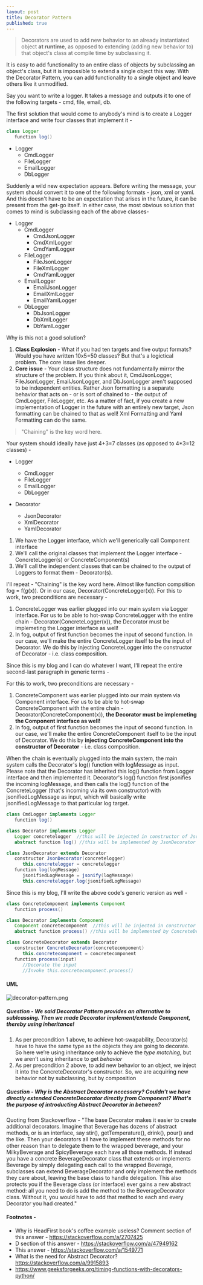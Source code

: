 ```yaml
---
layout: post
title: Decorator Pattern
published: true
---
```


>Decorators are used to add new behavior to an already instantiated object **at runtime**, as opposed to extending (adding new behavior to) that object's class at compile time by subclassing it.

It is easy to add functionality to an entire class of objects by subclassing an object's class, but it is impossible to extend a single object this way. With the Decorator Pattern, you can add functionality to a single object and leave others like it unmodified.

Say you want to write a logger. It takes a message and outputs it to one of the following targets - cmd, file, email, db. 

The first solution that would come to anybody's mind is to create a Logger interface and write four classes that implement it - 

```java
class Logger
   function log()
```

* Logger
    * CmdLogger
    * FileLogger
    * EmailLogger
    * DbLogger

Suddenly a wild new expectation appears. Before writing the message, your system should convert it to one of the following formats - json, xml or yaml. And this doesn't have to be an expectation that arises in the future, it can be present from the get-go itself. In either case, the most obvious solution that comes to mind is subclassing each of the above classes-

* Logger
    * CmdLogger
        * CmdJsonLogger
        * CmdXmlLogger
        * CmdYamlLogger
    * FileLogger
        * FileJsonLogger
        * FileXmlLogger
        * CmdYamlLogger
    * EmailLogger
        * EmailJsonLogger
        * EmailXmlLogger
        * EmailYamlLogger
    * DbLogger
        * DbJsonLogger
        * DbXmlLogger
        * DbYamlLogger


Why is this not a good solution?

1. **Class Explosion** - What if you had ten targets and five output formats? Would you have written 10x5=50 classes? But that's a logictical problem. The core issue lies deeper. 
2. **Core issue** - Your class structure does not fundamentally mirror the structure of the problem. If you think about it, CmdJsonLogger, FileJsonLogger, EmailJsonLogger, and DbJsonLogger aren't supposed to be independent entities. Rather Json formatting is a separate behavior that acts on - or is sort of chained to - the output of CmdLogger, FileLogger, etc. As a matter of fact, if you create a new implementation of Logger in the future with an entirely new target, Json formatting can be chained to that as well! Xml Formatting and Yaml Formatting can do the same.

>"Chaining" is the key word here.

Your system should ideally have just 4+3=7 classes (as opposed to 4\*3=12 classes) - 

* Logger
    * CmdLogger
    * FileLogger
    * EmailLogger
    * DbLogger
  
 * Decorator
   * JsonDecorator
   * XmlDecorator
   * YamlDecorator


1. We have the Logger interface, which we'll generically call Component interface
2. We'll call the original classes that implement the Logger interface - ConcreteLogger(s) or ConcreteComponent(s)
3. We'll call the independent classes that can be chained to the output of Loggers to format them - Decorator(s).


I'll repeat - "Chaining" is the key word here. Almost like function compsition fog = f(g(x)). Or in our case, Decorator(ConcreteLogger(x)). For this to work, two preconditions are necessary - 

1. ConcreteLogger was earlier plugged into our main system via Logger interface. For us to be able to hot-swap ConcreteLogger with the entire chain -  Decorator(ConcreteLogger(x)), the Decorator must be implemeting the Logger interface as well!
2. In fog, output of first function becomes the input of second function. In our case, we'll make the entire ConcreteLogger itself to be the input of Decorator. We do this by injecting ConcreteLogger into the constructor of Decorator - i.e. class composition. 

Since this is my blog and I can do whatever I want, I'll repeat the entire second-last paragraph in generic terms - 

For this to work, two preconditions are necessary - 
1. ConcreteComponent was earlier plugged into our main system via Component interface. For us to be able to hot-swap ConcreteComponent with the entire chain -  Decorator(ConcreteComponent(x)), **the Decorator must be implemeting the Component interface as well!**
2. In fog, output of first function becomes the input of second function. In our case, we'll make the entire ConcreteComponent itself to be the input of Decorator. We do this by **injecting ConcreteComponent into the constructor of Decorator** - i.e. class composition. 


When the chain is eventually plugged into the main system, the main system calls the Decorator's log() function with logMessage as input. Please note that the Decorator has inherited this log() function from Logger interface and then implemented it. Decorator's log() function first jsonifies the incoming logMessage, and then calls the log() function of the ConcreteLogger (that's incoming via its own constructor) with jsonifiedLogMessage as input, which will basically write jsonifiedLogMessage to that particular log target.


```java
class CmdLogger implements Logger
   function log()
```
```java
class Decorator implements Logger
   Logger concretelogger  //this will be injected in constructor of JsonDecorator
   abstract function log() //this will be implemented by JsonDecorator
```
```java
class JsonDecorator extends Decorator
   constructor JsonDecorator(concretelogger)
      this.concretelogger = concretelogger
   function log(logMessage)
      jsonifiedLogMessage = jsonify(logMessage)
      this.concretelogger.log(jsonifiedLogMessage)
```

Since this is my blog, I'll write the above code's generic version as well - 



```java
class ConcreteComponent implements Component
   function process()
```
```java
class Decorator implements Component
   Component concretecomponent  //this will be injected in constructor of ConcreteDecorator
   abstract function process() //this will be implemented by ConcreteDecorator
```
```java
class ConcreteDecorator extends Decorator
   constructor ConcreteDecorator(concretecomponent)
      this.concretecomponent = concretecomponent
   function process(input)
      //Decorate the input
      //Invoke this.concretecomponent.process()
```


#### UML
![decorator-pattern.png]({{site.baseurl}}/images/decorator-pattern/decorator-uml.png)

##### Question - We said Decorator Pattern provides an alternative to sublcassing. Then we made Decorator implement/extende Component, thereby using inheritance!

1. As per precondition 1 above, to achieve hot-swapability, Decorator(s) have to have the same type as the objects they are going to decorate. So here we’re using inheritance only to achieve the *type matching*, but we aren’t using inheritance to get *behavior*
2. As per precondition 2 above, to add new behavior to an object, we inject it into the ConcreteDecorator's constructor. So, we are acquiring new behavior not by subclassing, but by composition


##### Question - Why is the Abstract Decorator necessary? Couldn't we have directly extended ConcreteDecorator directly from Component? What's the purpose of introducting Abstract Decorator in between?

Quoting from Stackoverflow - 
"The base Decorator makes it easier to create additional decorators. Imagine that Beverage has dozens of abstract methods, or is an interface, say stir(), getTemperature(), drink(), pour() and the like. Then your decorators all have to implement these methods for no other reason than to delegate them to the wrapped beverage, and your MilkyBeverage and SpicyBeverage each have all those methods. If instead you have a concrete BeverageDecorator class that extends or implements Beverage by simply delegating each call to the wrapped Beverage, subclasses can extend BeverageDecorator and only implement the methods they care about, leaving the base class to handle delegation. This also protects you if the Beverage class (or interface) ever gains a new abstract method: all you need to do is add the method to the BeverageDecorator class. Without it, you would have to add that method to each and every Decorator you had created."

#### Footnotes - 
* Why is HeadFirst book's coffee example useless? Comment section of this answer - https://stackoverflow.com/a/2707425
* D section of this answer - https://stackoverflow.com/a/47949162
* This answer - https://stackoverflow.com/a/1549771
* What is the need for Abstract Decorator? https://stackoverflow.com/a/9915893
* https://www.geeksforgeeks.org/timing-functions-with-decorators-python/
